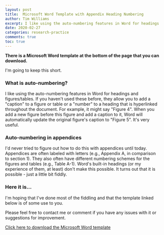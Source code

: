 ```yaml
---
layout: post
title:  Microsoft Word Template with Appendix Heading Numbering
author: Tim Williams
excerpt: I like using the auto-numbering features in Word for headings and figures. I'd never tried to figure out how to do this with appendices until today. Here's the result.
date: 2020-02-27
categories: research-practice
comments: true
toc: true
---
```



**There is a Microsoft Word template at the bottom of the page that you can download.**

I'm going to keep this short.


### What is auto-numbering?
I like using the auto-numbering features in Word for headings and figures/tables. If you haven't used these before, they allow you to add a "caption" to a figure or table or a "number" to a heading that is hyperlinked throughout the document.
For example, it might say "Figure 4".
When you add a new figure before this figure and add a caption to it, Word will automatically update the original figure's caption to "Figure 5". It's very useful.

### Auto-numbering in appendices
 I'd never tried to figure out how to do this with appendices until today.
 Appendices are often labeled with letters (e.g., Appendix A, in comparison to section 1).
 They also often have different numbering schemes for the figures and tables (e.g., Table A-1).
 Word's built-in headings (or my experience of them, at least) don't make this possible.
 It turns out that it is possible - just a little bit fiddly.

### Here it is...
 I'm hoping that I've done most of the fiddling and that the template linked below is of some use to you.

 Please feel free to contact me or comment if you have any issues with it or suggestions for improvement.

 [Click here to download the Microsoft Word template](/assets/blog/2020-02-27-word-template/word_template.docx)
